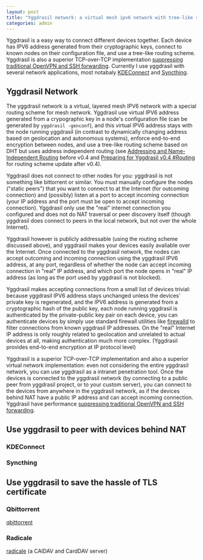 ```yaml
---
layout: post
title: "Yggdrasil network: a virtual mesh ipv6 network with tree-like routing"
categories: admin
---
```

<!-- This Source Code Form is subject to the terms of the Mozilla Public
   - License, v. 2.0. If a copy of the MPL was not distributed with this
   - file, You can obtain one at https://mozilla.org/MPL/2.0/. -->
Yggdrasil is a easy way to connect different devices together. Each device has IPV6 address generated from their cryptographic keys, connect to known nodes on their configuration file, and use a tree-like routing scheme. Yggdrasil is also a superior TCP-over-TCP implementation [suppressing traditional OpenVPN and SSH forwarding](https://yggdrasil-network.github.io/2018/07/15/remote-access.html). Currently I use yggdrasil with several network applications, most notabaly [KDEConnect](https://kdeconnect.kde.org/) and [Syncthing](https://syncthing.net/).

## Yggdrasil Network
The yggdrasil network is a virtual, layered mesh IPV6 network with a special routing scheme for mesh network.
Yggdrasil use virtual IPV6 address generated from a crypographic key in a node's configuration file (can be generated by `yggdrasil -genconf`), and this virtual IPV6 address stays with the node running yggdrasil (in contrast to dynamically changing address based on geolocation and autonomous systems), enforce end-to-end encryption between nodes, and use a tree-like routing scheme based on DHT but uses address independent routing (see [Addressing and Name-Independent Routing](https://yggdrasil-network.github.io/2018/07/28/addressing.html) before v0.4 and [Preparing for Yggdrasil v0.4 #Routing](https://yggdrasil-network.github.io/2021/06/19/preparing-for-v0-4.html#routing) for routing scheme update after v0.4).

Yggdrasil does not connect to other nodes for you: yggdrasil is not something like bittorrent or similar. You must manually configure the nodes ("static peers") that you want to connect to at the Internet (for outcoming connection) and (possibly) listen at a port to accept incoming connection (your IP address and the port must be open to accept incoming connection). Yggdrasil only use the "real" internet connection you configured and does not do NAT traversal or peer discovery itself (though yggdrasil does connect to peers in the local network, but not over the whole Internet).

Yggdrasil however is publicly addressable (using the routing scheme discussed above), and yggdrasil makes your devices easily avaliable over the Internet. Once connected to the yggdrasil network, the nodes can accept outcoming and incoming connection using the yggdrasil IPV6 address, at any port, regardless of whether the node can accept incoming connection in "real" IP address, and which port the node opens in "real" IP address (as long as the port used by yggdrasil is not blocked).

Yggdrasil makes accepting connections from a small list of devices trivial: because yggdrasil IPV6 address stays unchanged unless the devices' private key is regenerated, and the IPV6 address is generated from a cryptographic hash of the public key, each node running yggdrasil is authenticated by the private-public key pair on each device,  you can authenticate devices by simply use standard firewall utilities like [firewalld](https://firewalld.org/) to filter connections from known yggdrasil IP addresses. On the "real" Internet IP address is only roughly related to geolocation and unrelated to actual devices at all, making authentication much more complex. (Yggdrasil provides end-to-end encryption at IP protocol level)

Yggdrasil is a superior TCP-over-TCP implementation and also a superior virtual network implementation: even not considering the entire yggdrasil network, you can use yggdrasil as a intranet penetration tool. Once the devices is connected to the yggdrasil network (by connecting to a public peer from yggdrasil project, or to your custom server), you can connect to the devices from anywhere in the yggdrasil network, as if the devices behind NAT have a public IP address and can accept incoming connection. Yggdrasil have performance [suppressing traditional OpenVPN and SSH forwarding](https://yggdrasil-network.github.io/2018/07/15/remote-access.html).

## Use yggdrasil to peer with devices behind NAT

### KDEConnect

### Syncthing

## Use yggdrasil to save the hassle of TLS certificate

### Qbittorrent
[qbittorrent](https://www.qbittorrent.org/)

### Radicale
[radicale](https://radicale.org)  (a CAlDAV and CardDAV server)
